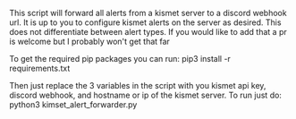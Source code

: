 This script will forward all alerts from a kismet server to a discord webhook url. It is up to you to configure kismet alerts on the server as desired. This does not differentiate between alert types. If you would like to add that a pr is welcome but I probably won't get that far

To get the required pip packages you can run:
pip3 install -r requirements.txt

Then just replace the 3 variables in the script with you kismet api key, discord webhook, and hostname or ip of the kismet server. To run just do:
python3 kimset_alert_forwarder.py

